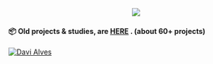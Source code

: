 <!-- #  Hello, i'm David <img src="https://raw.githubusercontent.com/d1av/d1av/main/images/Hi.gif" width="35px"> 

<p align="left">
    <a href="https://br.linkedin.com/in/d1av">
        <img 
            alt="Davi Alves" 
            src="https://img.shields.io/badge/-Davi%20Alves-%230077b5?style=flat-square&logo=linkedin" />
    </a>
    <a href="mailto:davi4alves@gmail.com">
        <img 
            alt="gmail" 
            src="https://img.shields.io/badge/Gmail-%23c14438?style=flat-square&logo=gmail&logoColor=white" />
    </a>
</p> 


#  :wrench: My Stack:-->

<p align="center">
  <a href="https://skillicons.dev">
    <img src="https://skillicons.dev/icons?i=java,spring,cs,net,angular,git,javascript,css,html,kubernetes,docker,aws" />
  </a>
</p>

<!-- <div align="center">   
    
<a href="https://github.com/anuraghazra/github-readme-stats">    
    
<img align="center" width="340px" height="340px" src="https://github-readme-stats.vercel.app/api/top-langs/?username=d1av&layout=compact&theme=radical&langs_count=6" />
  
</a> 
    
<img align="center" width="400px" height="400px" src="https://github-readme-streak-stats.herokuapp.com?user=d1av&theme=radical&hide_border=true&date_format=j%20M%5B%20Y%5D" />

</div> -->

#### :package: Old projects & studies, are [HERE][archive] . (about 60+ projects)


[archive]: https://github.com/Davi-Archive/
[weben]: https://portfolio-davi.vercel.app/


<a href="https://br.linkedin.com/in/d1av">
        <img 
            alt="Davi Alves" 
            src="https://img.shields.io/badge/-Davi%20Alves-%230077b5?style=flat-square&logo=linkedin" />
</a>
